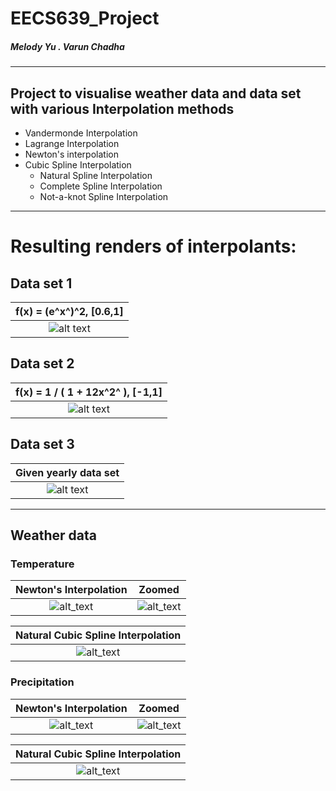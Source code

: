 # EECS639_Project

##### Melody Yu . Varun Chadha
---
## Project to visualise weather data and data set with various Interpolation methods
* Vandermonde Interpolation
* Lagrange Interpolation
* Newton's interpolation
* Cubic Spline Interpolation
    * Natural Spline Interpolation
    * Complete Spline Interpolation
    * Not-a-knot Spline Interpolation
---
# Resulting renders of interpolants:

## Data set 1
f(x) = (e^x^)^2, [0.6,1] |  
:-----------------------:|
![alt text][data_set_1]  |

## Data set 2
f(x) = 1 / ( 1 + 12x^2^ ), [-1,1] |  
:--------------------------------:|
![alt text][data_set_2]           |

## Data set 3
Given yearly data set    |  
:-----------------------:|
![alt text][data_set_3]  |

---
## Weather data

### Temperature

Newton's Interpolation     |  Zoomed                  |
:-------------------------:|:-------------------------:
![alt_text][temperature]  |  ![alt_text][temperature_zoomed]

Natural Cubic Spline Interpolation |  
:---------------------------------:|
![alt_text][temperature_spline]    |

### Precipitation

Newton's Interpolation     |  Zoomed                  |
:-------------------------:|:-------------------------:
![alt_text][precipitation]  |  ![alt_text][precipitation_zoomed]

Natural Cubic Spline Interpolation |  
:---------------------------------:|
![alt_text][precipitation_spline]    |

[data_set_1]: https://github.com/vchadha/EECS639_Project/tree/master/images/data_set_1.png "Interpolants for f(x) = e^(x^2)"
[data_set_2]: https://github.com/vchadha/EECS639_Project/tree/master/images/data_set_2.png "Interpolants for f(x) = 1/(1 + 12x^2)"
[data_set_3]: https://github.com/vchadha/EECS639_Project/tree/master/images/data_set_3.png "Interpolants for f3 data set"
[temperature]: https://github.com/vchadha/EECS639_Project/tree/master/images/Lawrence_temperature_Newton.png "Newton interpolation for temperature data"
[temperature_zoomed]: https://github.com/vchadha/EECS639_Project/tree/master/images/Lawrence_temperature_Newton_zoomed.png "Zoomed in Newton's interpolation for temperature data"
[temperature_spline]: https://github.com/vchadha/EECS639_Project/tree/master/images/Lawrence_temperature_spline.png "Natural spline interpolation for temperature data"
[precipitation]: https://github.com/vchadha/EECS639_Project/tree/master/images/Lawrence_precipitation_Newton.png "Newton interpolation for precipitation data"
[precipitation_zoomed]: https://github.com/vchadha/EECS639_Project/tree/master/images/Lawrence_precipitation_Newton_zoomed.png "Zoomed in Newton's interpolation for precipitation data"
[precipitation_spline]: https://github.com/vchadha/EECS639_Project/tree/master/images/Lawrence_precipitation_spline.png "Natural spline interpolation for precipitation data"

